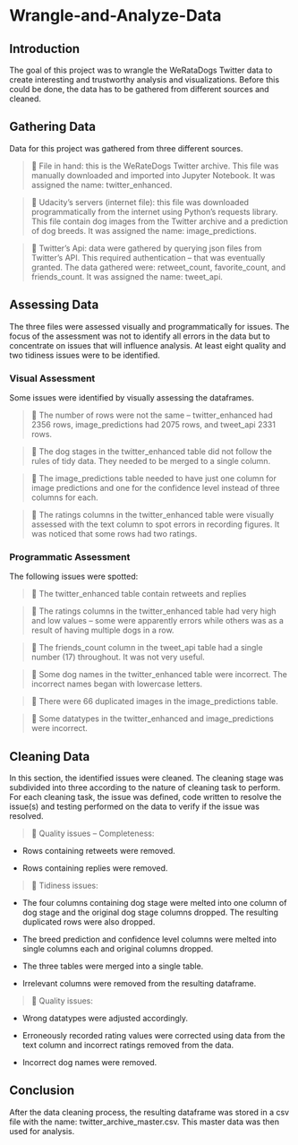 # Wrangle-and-Analyze-Data

## Introduction

The goal of this project was to wrangle the WeRataDogs Twitter data to create interesting and trustworthy analysis and visualizations. Before this could be done, the data has to be gathered from different sources and cleaned.

## Gathering Data

Data for this project was gathered from three different sources.

>  File in hand: this is the WeRateDogs Twitter archive. This file was manually downloaded and imported into Jupyter Notebook. It was assigned the name: twitter_enhanced.

>  Udacity’s servers (internet file): this file was downloaded programmatically from the internet using Python’s requests library. This file contain dog images from the Twitter archive and a prediction of dog breeds. It was assigned the name: image_predictions.

>  Twitter’s Api: data were gathered by querying json files from Twitter’s API. This required authentication – that was eventually granted. The data gathered were: retweet_count, favorite_count, and friends_count. It was assigned the name: tweet_api.

## Assessing Data

The three files were assessed visually and programmatically for issues. The focus of the assessment was not to identify all errors in the data but to concentrate on issues that will influence analysis. At least eight quality and two tidiness issues were to be identified.

### Visual Assessment

Some issues were identified by visually assessing the dataframes.

>  The number of rows were not the same – twitter_enhanced had 2356 rows, image_predictions had 2075 rows, and tweet_api 2331 rows.

>  The dog stages in the twitter_enhanced table did not follow the rules of tidy data. They needed to be merged to a single column.

>  The image_predictions table needed to have just one column for image predictions and one for the confidence level instead of three columns for each.

>  The ratings columns in the twitter_enhanced table were visually assessed with the text column to spot errors in recording figures. It was noticed that some rows had two ratings.

### Programmatic Assessment

The following issues were spotted:

>  The twitter_enhanced table contain retweets and replies

>  The ratings columns in the twitter_enhanced table had very high and low values – some were apparently errors while others was as a result of having multiple dogs in a row.

>  The friends_count column in the tweet_api table had a single number (17) throughout. It was not very useful.

>  Some dog names in the twitter_enhanced table were incorrect. The incorrect names began with lowercase letters.

>  There were 66 duplicated images in the image_predictions table.

>  Some datatypes in the twitter_enhanced and image_predictions were incorrect.

## Cleaning Data

In this section, the identified issues were cleaned. The cleaning stage was subdivided into three according to the nature of cleaning task to perform. For each cleaning task, the issue was defined, code written to resolve the issue(s) and testing performed on the data to verify if the issue was resolved.

>  Quality issues – Completeness:

- Rows containing retweets were removed.

- Rows containing replies were removed.

>  Tidiness issues:

- The four columns containing dog stage were melted into one column of dog stage and the original dog stage columns dropped. The resulting duplicated rows were also dropped.

- The breed prediction and confidence level columns were melted into single columns each and original columns dropped.

- The three tables were merged into a single table.

- Irrelevant columns were removed from the resulting dataframe.

>  Quality issues:

- Wrong datatypes were adjusted accordingly.

- Erroneously recorded rating values were corrected using data from the text column and incorrect ratings removed from the data.

- Incorrect dog names were removed.

## Conclusion

After the data cleaning process, the resulting dataframe was stored in a csv file with the name: twitter_archive_master.csv. This master data was then used for analysis.

